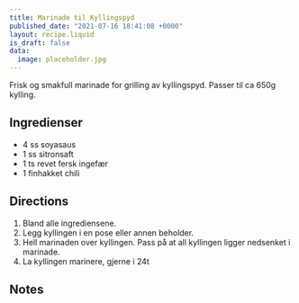 ```yaml
---
title: Marinade til Kyllingspyd
published_date: "2021-07-16 18:41:08 +0000"
layout: recipe.liquid
is_draft: false
data:
  image: placeholder.jpg
---
```

Frisk og smakfull marinade for grilling av kyllingspyd. Passer til ca 650g kylling.

## Ingredienser

- 4 ss soyasaus
- 1 ss sitronsaft
- 1 ts revet fersk ingefær
- 1 finhakket chili

## Directions

1. Bland alle ingrediensene.
2. Legg kyllingen i en pose eller annen beholder.
3. Hell marinaden over kyllingen. Pass på at all kyllingen ligger nedsenket i marinade.
4. La kyllingen marinere, gjerne i 24t

## Notes